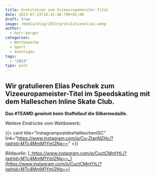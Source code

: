 ```yaml
---
title: Gratulation zum Vizeeuropameister-Titel
date: 2023-07-23T16:41:40.796+02:00
draft: true
image: /media/blog/2023/gratulationelias.webp
author:
  - herr-berger
categories:
  - Wettbewerbe
  - Sport
  - Sonstiges
tags:
  - "2023"
type: post
---
```

## Wir gratulieren Elias Peschek zum Vizeeuropameister-Titel im Speedskating mit dem Halleschen Inline Skate Club.

**Das #TEAMD gewinnt beim Staffellauf die Silbermedaille.**

Weitere Eindrücke vom Wettbewerb:



{{< card title="InstagrampostdesHalleschenISC" link="https://www.instagram.com/p/Cu-ZtanNZHc/?igshid=MTc4MmM1YmI2Ng==" >}}



_Bildquelle:_ [_https://www.instagram.com/p/CuctCMntYtL/?igshid=MTc4MmM1YmI2Ng==_](https://www.instagram.com/p/CuctCMntYtL/?igshid=MTc4MmM1YmI2Ng==)
